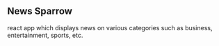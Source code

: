 ## News Sparrow
react app which displays news on various categories such as business, entertainment, sports, etc.
